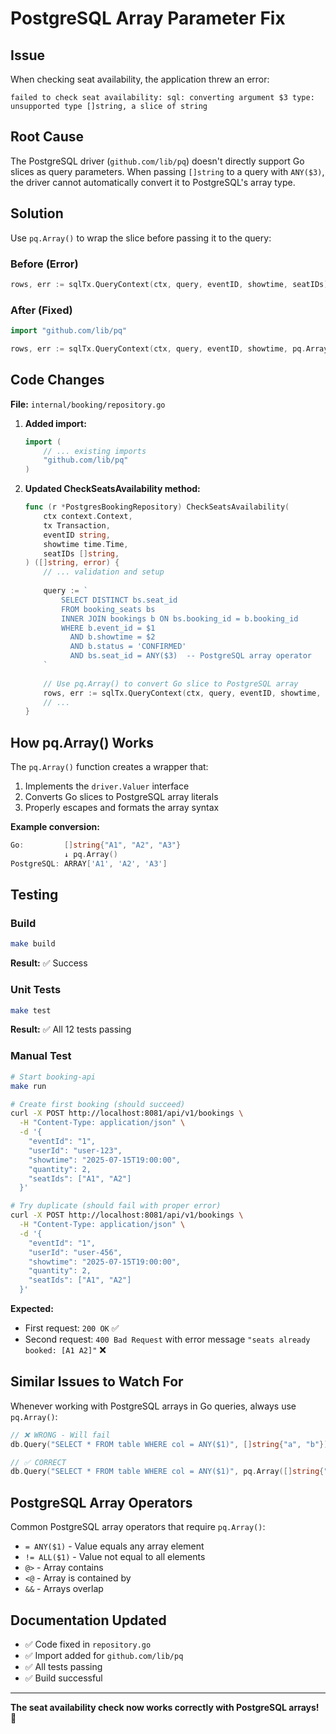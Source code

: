 # PostgreSQL Array Parameter Fix

## Issue

When checking seat availability, the application threw an error:

```
failed to check seat availability: sql: converting argument $3 type: 
unsupported type []string, a slice of string
```

## Root Cause

The PostgreSQL driver (`github.com/lib/pq`) doesn't directly support Go slices as query parameters. When passing `[]string` to a query with `ANY($3)`, the driver cannot automatically convert it to PostgreSQL's array type.

## Solution

Use `pq.Array()` to wrap the slice before passing it to the query:

### Before (Error)
```go
rows, err := sqlTx.QueryContext(ctx, query, eventID, showtime, seatIDs)
```

### After (Fixed)
```go
import "github.com/lib/pq"

rows, err := sqlTx.QueryContext(ctx, query, eventID, showtime, pq.Array(seatIDs))
```

## Code Changes

**File:** `internal/booking/repository.go`

1. **Added import:**
   ```go
   import (
       // ... existing imports
       "github.com/lib/pq"
   )
   ```

2. **Updated CheckSeatsAvailability method:**
   ```go
   func (r *PostgresBookingRepository) CheckSeatsAvailability(
       ctx context.Context, 
       tx Transaction, 
       eventID string, 
       showtime time.Time, 
       seatIDs []string,
   ) ([]string, error) {
       // ... validation and setup
       
       query := `
           SELECT DISTINCT bs.seat_id
           FROM booking_seats bs
           INNER JOIN bookings b ON bs.booking_id = b.booking_id
           WHERE b.event_id = $1
             AND b.showtime = $2
             AND b.status = 'CONFIRMED'
             AND bs.seat_id = ANY($3)  -- PostgreSQL array operator
       `
       
       // Use pq.Array() to convert Go slice to PostgreSQL array
       rows, err := sqlTx.QueryContext(ctx, query, eventID, showtime, pq.Array(seatIDs))
       // ...
   }
   ```

## How pq.Array() Works

The `pq.Array()` function creates a wrapper that:
1. Implements the `driver.Valuer` interface
2. Converts Go slices to PostgreSQL array literals
3. Properly escapes and formats the array syntax

**Example conversion:**
```go
Go:         []string{"A1", "A2", "A3"}
            ↓ pq.Array()
PostgreSQL: ARRAY['A1', 'A2', 'A3']
```

## Testing

### Build
```bash
make build
```
**Result:** ✅ Success

### Unit Tests
```bash
make test
```
**Result:** ✅ All 12 tests passing

### Manual Test
```bash
# Start booking-api
make run

# Create first booking (should succeed)
curl -X POST http://localhost:8081/api/v1/bookings \
  -H "Content-Type: application/json" \
  -d '{
    "eventId": "1",
    "userId": "user-123",
    "showtime": "2025-07-15T19:00:00",
    "quantity": 2,
    "seatIds": ["A1", "A2"]
  }'

# Try duplicate (should fail with proper error)
curl -X POST http://localhost:8081/api/v1/bookings \
  -H "Content-Type: application/json" \
  -d '{
    "eventId": "1",
    "userId": "user-456",
    "showtime": "2025-07-15T19:00:00",
    "quantity": 2,
    "seatIds": ["A1", "A2"]
  }'
```

**Expected:**
- First request: `200 OK` ✅
- Second request: `400 Bad Request` with error message `"seats already booked: [A1 A2]"` ❌

## Similar Issues to Watch For

Whenever working with PostgreSQL arrays in Go queries, always use `pq.Array()`:

```go
// ❌ WRONG - Will fail
db.Query("SELECT * FROM table WHERE col = ANY($1)", []string{"a", "b"})

// ✅ CORRECT
db.Query("SELECT * FROM table WHERE col = ANY($1)", pq.Array([]string{"a", "b"}))
```

## PostgreSQL Array Operators

Common PostgreSQL array operators that require `pq.Array()`:

- `= ANY($1)` - Value equals any array element
- `!= ALL($1)` - Value not equal to all elements
- `@>` - Array contains
- `<@` - Array is contained by
- `&&` - Arrays overlap

## Documentation Updated

- ✅ Code fixed in `repository.go`
- ✅ Import added for `github.com/lib/pq`
- ✅ All tests passing
- ✅ Build successful

---

**The seat availability check now works correctly with PostgreSQL arrays! 🎉**
